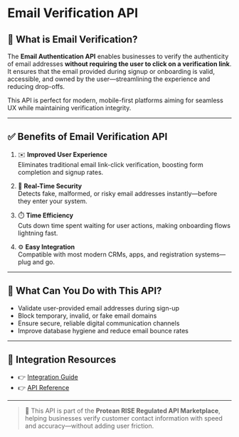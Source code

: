 # Email Verification API

## 📘 What is Email Verification?

The **Email Authentication API** enables businesses to verify the authenticity of email addresses **without requiring the user to click on a verification link**. It ensures that the email provided during signup or onboarding is valid, accessible, and owned by the user—streamlining the experience and reducing drop-offs.

This API is perfect for modern, mobile-first platforms aiming for seamless UX while maintaining verification integrity.

---

## ✅ Benefits of Email Verification API

1. ✉️ **Improved User Experience**  
   Eliminates traditional email link-click verification, boosting form completion and signup rates.

2. 🔐 **Real-Time Security**  
   Detects fake, malformed, or risky email addresses instantly—before they enter your system.

3. ⏱️ **Time Efficiency**  
   Cuts down time spent waiting for user actions, making onboarding flows lightning fast.

4. ⚙️ **Easy Integration**  
   Compatible with most modern CRMs, apps, and registration systems—plug and go.

---

## 💼 What Can You Do with This API?

- Validate user-provided email addresses during sign-up  
- Block temporary, invalid, or fake email domains  
- Ensure secure, reliable digital communication channels  
- Improve database hygiene and reduce email bounce rates

---

## 🔗 Integration Resources

- 👉 [Integration Guide](https://docs.risewithprotean.io/58/integration-guide)  
- 👉 [API Reference](https://docs.risewithprotean.io/58/api-reference)

---

> 📌 This API is part of the **Protean RISE Regulated API Marketplace**, helping businesses verify customer contact information with speed and accuracy—without adding user friction.
